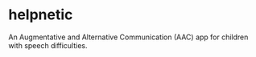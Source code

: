 # helpnetic

An Augmentative and Alternative Communication (AAC) app for children with speech difficulties. 
